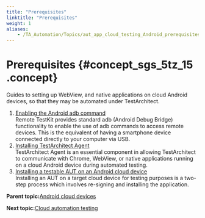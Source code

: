 ```yaml
--- 
title: "Prerequisites"
linktitle: "Prerequisites"
weight: 1
aliases: 
    - /TA_Automation/Topics/aut_app_cloud_testing_Android_prerequisites.html
---
```

# Prerequisites {#concept_sgs_5tz_15 .concept}

Guides to setting up WebView, and native applications on cloud Android devices, so that they may be automated under TestArchitect.

1.  [Enabling the Android adb command](../../TA_Automation/Topics/aut_app_cloud_testing_Android_adb.html)  
Remote TestKit provides standard adb \(Android Debug Bridge\) functionality to enable the use of adb commands to access remote devices. This is the equivalent of having a smartphone device connected directly to your computer via USB.
2.  [Installing TestArchitect Agent](../../TA_Automation/Topics/aut_app_cloud_testing_Android_agent.html)  
TestArchitect Agent is an essential component in allowing TestArchitect to communicate with Chrome, WebView, or native applications running on a cloud Android device during automated testing.
3.  [Installing a testable AUT on an Android cloud device](../../TA_Automation/Topics/aut_app_cloud_testing_install_AUT_app.html)  
Installing an AUT on a target cloud device for testing purposes is a two-step process which involves re-signing and installing the application.

**Parent topic:**[Android cloud devices](../../TA_Automation/Topics/aut_app_cloud_testing_RTK_Android.html)

**Next topic:**[Cloud automation testing](../../TA_Automation/Topics/aut_app_cloud_testing_Android.html)

